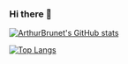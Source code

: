### Hi there 👋
[![ArthurBrunet's GitHub stats](https://github-readme-stats.vercel.app/api?username=ArthurBrunet&theme=radical)](https://github.com/ArthurBrunet/)

[![Top Langs](https://github-readme-stats.vercel.app/api/top-langs/?username=ArthurBrunet&theme=radical&layout=compact)](https://github.com/ArthurBrunet/)

<!--
**ArthurBrunet/ArthurBrunet** is a ✨ _special_ ✨ repository because its `README.md` (this file) appears on your GitHub profile.

Here are some ideas to get you started:

- 🔭 I’m currently working on ...
- 🌱 I’m currently learning ...
- 👯 I’m looking to collaborate on ...
- 🤔 I’m looking for help with ...
- 💬 Ask me about ...
- 📫 How to reach me: ...
- 😄 Pronouns: ...
- ⚡ Fun fact: ...
-->
